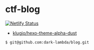 # ctf-blog

[![Netlify Status](https://api.netlify.com/api/v1/badges/b9c91f79-4e0a-4ec5-b648-8f74c98525dd/deploy-status)](https://app.netlify.com/sites/dark-lambda/deploys)

- [klugjo/hexo-theme-alpha-dust](https://github.com/klugjo/hexo-theme-alpha-dust)

```shell
$ git@github.com:dark-lambda/blog.git
```